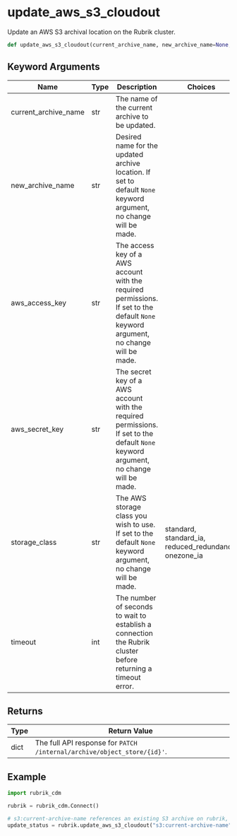 # update_aws_s3_cloudout

Update an AWS S3 archival location on the Rubrik cluster.
```py
def update_aws_s3_cloudout(current_archive_name, new_archive_name=None, aws_access_key=None, aws_secret_key=None, storage_class=None, timeout=180)
```

## Keyword Arguments
| Name                 | Type | Description                                                                                                                           | Choices                                               | Default |
|----------------------|------|---------------------------------------------------------------------------------------------------------------------------------------|-------------------------------------------------------|---------|
| current_archive_name | str  | The name of the current archive to be updated.                                                                                        |                                                       |         |
| new_archive_name     | str  | Desired name for the updated archive location. If set to default `None` keyword argument, no change will be made.                     |                                                       | None    |
| aws_access_key       | str  | The access key of a AWS account with the required permissions. If set to the default `None` keyword argument, no change will be made. |                                                       | None    |
| aws_secret_key       | str  | The secret key of a AWS account with the required permissions. If set to the default `None` keyword argument, no change will be made. |                                                       | None    |
| storage_class        | str  | The AWS storage class you wish to use. If set to the default `None` keyword argument, no change will be made.                         | standard, standard_ia, reduced_redundancy, onezone_ia | None    |
| timeout              | int  | The number of seconds to wait to establish a connection the Rubrik cluster before returning a timeout error.                          |                                                       | 180     |

## Returns
| Type | Return Value                                                            |
|------|-------------------------------------------------------------------------|
| dict | The full API response for `PATCH /internal/archive/object_store/{id}'`. |

## Example
```py
import rubrik_cdm

rubrik = rubrik_cdm.Connect()

# s3:current-archive-name references an existing S3 archive on rubrik, the below example changes the name, rotates the access key and secret key, and changes the storage class to one zone IA
update_status = rubrik.update_aws_s3_cloudout("s3:current-archive-name", new_archive_name="s3:new-archive-name", aws_access_key="01234567890ABCDEFGHI", aws_secret_key="Th1s1sAnewS3cretKey", storage_class="onezone_ia")
```